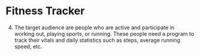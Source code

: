 # Fitness Tracker

4. The target audience are people who are active and participate in working out, playing sports, or running. These people need a program to track their vitals and daily statistics such as steps, average running speed, etc. 
